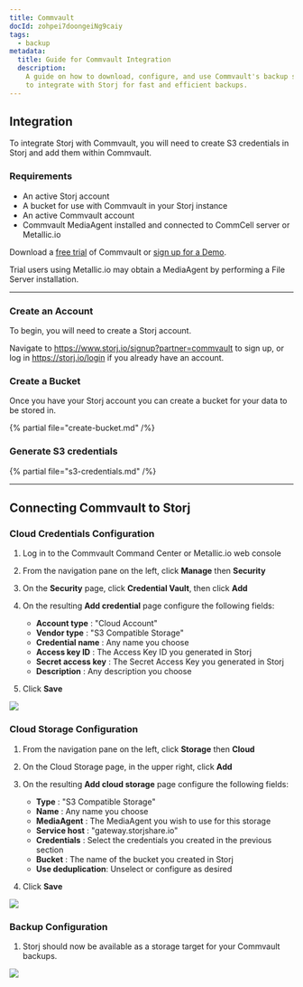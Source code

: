 ```yaml
---
title: Commvault
docId: zohpei7doongeiNg9caiy
tags:
  - backup
metadata:
  title: Guide for Commvault Integration
  description:
    A guide on how to download, configure, and use Commvault's backup solutions
    to integrate with Storj for fast and efficient backups.
---
```


## Integration

To integrate Storj with Commvault, you will need to create S3 credentials in Storj and add them within Commvault.

### Requirements

- An active Storj account
- A bucket for use with Commvault in your Storj instance
- An active Commvault account
- Commvault MediaAgent installed and connected to CommCell server or Metallic.io


Download a [free trial](https://www.commvault.com/free-trial-form) of Commvault or [sign up for a Demo](https://www.commvault.com/request-demo).

Trial users using Metallic.io may obtain a MediaAgent by performing a File Server installation.

---

### Create an Account

To begin, you will need to create a Storj account.

Navigate to <https://www.storj.io/signup?partner=commvault> to sign up, or log in <https://storj.io/login> if you already have an account.

### Create a Bucket

Once you have your Storj account you can create a bucket for your data to be stored in.

{% partial file="create-bucket.md" /%}

### Generate S3 credentials

{% partial file="s3-credentials.md" /%}

---

## Connecting Commvault to Storj

### Cloud Credentials Configuration

1. Log in to the Commvault Command Center or Metallic.io web console

1. From the navigation pane on the left, click **Manage** then **Security**

1. On the **Security** page, click **Credential Vault**, then click **Add**

1. On the resulting **Add credential** page configure the following fields:
   * **Account type** : "Cloud Account"
   * **Vendor type** : "S3 Compatible Storage"
   * **Credential name** : Any name you choose
   * **Access key ID** : The Access Key ID you generated in Storj
   * **Secret access key** : The Secret Access Key you generated in Storj
   * **Description** : Any description you choose

1.  Click **Save**

![](https://link.storjshare.io/raw/jua7rls6hkx5556qfcmhrqed2tfa/docs/images/Commvault%20add%20credential.png)


### Cloud Storage Configuration

1. From the navigation pane on the left, click **Storage** then **Cloud**

1. On the Cloud Storage page, in the upper right, click **Add** 

1. On the resulting **Add cloud storage** page configure the following fields:
   * **Type** : "S3 Compatible Storage"
   * **Name** : Any name you choose
   * **MediaAgent** : The MediaAgent you wish to use for this storage
   * **Service host** : "gateway.storjshare.io"
   * **Credentials** : Select the credentials you created in the previous section
   * **Bucket** : The name of the bucket you created in Storj
   * **Use deduplication**:  Unselect or configure as desired

1.  Click **Save**

![](https://link.storjshare.io/raw/jua7rls6hkx5556qfcmhrqed2tfa/docs/images/Commvault%20add%20cloud%20storage.png)


### Backup Configuration

1.  Storj should now be available as a storage target for your Commvault backups.

![](https://link.storjshare.io/raw/jua7rls6hkx5556qfcmhrqed2tfa/docs/images/Commvault%20storage%20location.png)
